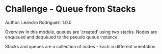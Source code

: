 # Challenge - Queue from Stacks

Author: Leandro Rodriguez: 1.0.0

Overview
In this module, queues are 'created' using two stacks. Nodes are enqueued and dequeued to the pseudo queue instance.

Stacks and queues are a collection of nodes - Each in different orientation.
